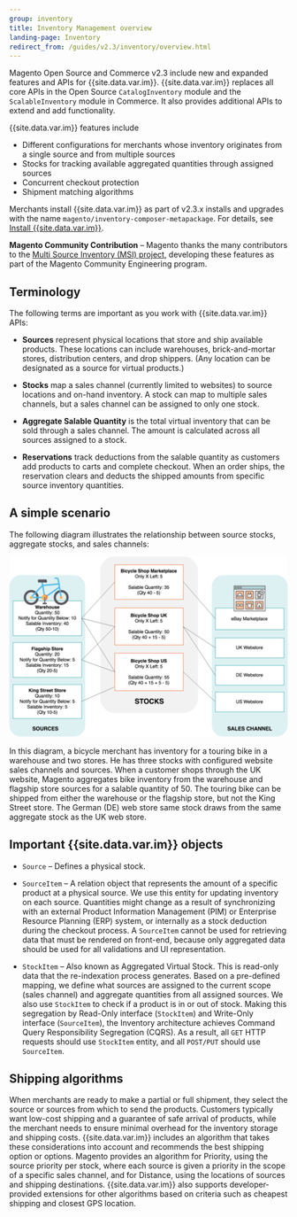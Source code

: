 ```yaml
---
group: inventory
title: Inventory Management overview
landing-page: Inventory
redirect_from: /guides/v2.3/inventory/overview.html
---
```


Magento Open Source and Commerce v2.3 include new and expanded features and APIs for {{site.data.var.im}}. {{site.data.var.im}} replaces all core APIs in the Open Source `CatalogInventory` module and the `ScalableInventory` module in Commerce. It also provides additional APIs to extend and add functionality.

{{site.data.var.im}} features include

* Different configurations for merchants whose inventory originates from a single source and from multiple sources
* Stocks for tracking available aggregated quantities through assigned sources
* Concurrent checkout protection
* Shipment matching algorithms

Merchants install {{site.data.var.im}} as part of v2.3.x installs and upgrades with the name `magento/inventory-composer-metapackage`. For details, see [Install {{site.data.var.im}}]({{site.baseurl}}/extensions/inventory-management/).

**Magento Community Contribution** – Magento thanks the many contributors to the [Multi Source Inventory (MSI) project](https://github.com/magento-engcom/msi), developing these features as part of the Magento Community Engineering program.

## Terminology

The following terms are important as you work with {{site.data.var.im}} APIs:

* **Sources** represent physical locations that store and ship available products. These locations can include warehouses, brick-and-mortar stores, distribution centers, and drop shippers. (Any location can be designated as a source for virtual products.)

* **Stocks** map a sales channel (currently limited to websites) to source locations and on-hand inventory. A stock can map to multiple sales channels, but a sales channel can be assigned to only one stock.

* **Aggregate Salable Quantity** is the total virtual inventory that can be sold through a sales channel. The amount is calculated across all sources assigned to a stock.

* **Reservations** track deductions from the salable quantity as customers add products to carts and complete checkout. When an order ships, the reservation clears and deducts the shipped amounts from specific source inventory quantities.


## A simple scenario

The following diagram illustrates the relationship between source stocks, aggregate stocks, and sales channels:

![Source and aggregate stock](images/inventory-diagram-stock.png)

In this diagram, a bicycle merchant has inventory for a touring bike in a warehouse and two stores. He has three stocks with configured website sales channels and sources. When a customer shops through the UK website, Magento aggregates bike inventory from the warehouse and flagship store sources for a salable quantity of 50. The touring bike can be shipped from either the warehouse or the flagship store, but not the King Street store. The German (DE) web store same stock draws from the same aggregate stock as the UK web store.


## Important {{site.data.var.im}} objects

* `Source` – Defines a physical stock.

* `SourceItem` – A relation object that represents the amount of a specific product at a physical source. We use this entity for updating inventory on each source. Quantities might change as a result of synchronizing with an external Product Information Management (PIM) or Enterprise Resource Planning (ERP) system, or internally as a stock deduction during the checkout process. A `SourceItem` cannot be used for retrieving data that must be rendered on front-end, because only aggregated data should be used for all validations and UI representation.

* `StockItem` – Also known as Aggregated Virtual Stock. This is read-only data that the re-indexation process generates. Based on a pre-defined mapping, we define what sources are assigned to the current scope (sales channel) and aggregate quantities from all assigned sources. We also use `StockItem` to check if a product is in or out of stock.  Making this segregation by Read-Only interface (`StockItem`) and Write-Only interface (`SourceItem`), the Inventory architecture achieves Command Query Responsibility Segregation (CQRS). As a result, all `GET` HTTP requests should use `StockItem` entity, and all `POST/PUT` should use `SourceItem`.

## Shipping algorithms

When merchants are ready to make a partial or full shipment, they select the source or sources from which to send the products. Customers typically want low-cost shipping and a guarantee of safe arrival of products, while the merchant needs to ensure minimal overhead for the inventory storage and shipping costs. {{site.data.var.im}} includes an algorithm that takes these considerations into account and recommends the best shipping option or options. Magento provides an algorithm for Priority, using the source priority per stock, where each source is given a priority in the scope of a specific sales channel, and for Distance, using the locations of sources and shipping destinations. {{site.data.var.im}} also supports developer-provided extensions for other algorithms based on criteria such as cheapest shipping and closest GPS location.
